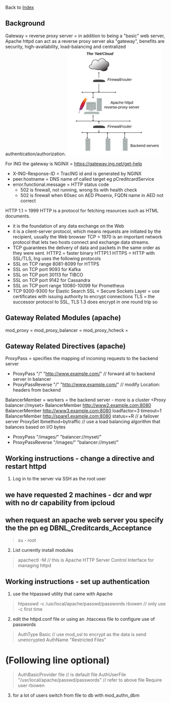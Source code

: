 Back to [Index](0-index.md)

## Background
Gateway = reverse proxy server = in addition to being a "basic" web server, Apache httpd can act as a reverse proxy server aka 
"gateway", benefits are security, high-availability, load-balancing and centralized authentication/authorization.
![img_1.png](jpg/img_1.png)

For ING the gateway is NGINX = https://gateway.ing.net/get-help 
- X-ING-Response-ID = TracING id and is generated by NGINX
- peer.hostname = DNS name of called target eg pCreditcardService 
- error.functional.message = HTTP status code 
  - 502 is firewall, not running, wrong tls with health check
  - 502 is firewall when 60sec on AED Phoenix, FQDN name in AED not correct

HTTP 1.1 = 1999 HTTP is a protocol for fetching resources such as HTML documents. 
- it is the foundation of any data exchange on the Web
- it is a client-server protocol, which means requests are initiated by the recipient, usually the Web browser
TCP = 1970 is an important network protocol that lets two hosts connect and exchange data streams. 
- TCP guarantees the delivery of data and packets in the same order as they were sent.
HTTP2 = faster binary HTTP1.1 
HTTPS = HTTP with SSL/TLS, Ing uses the following protocols
- SSL on TCP range 8081-8099 for HTTPS
- SSL on TCP port 9093 for Kafka
- SSL on TCP port 30113 for TIBCO
- SSL on TCP port 9142 for Cassandra
- SSL on TCP port range 10080-10099 for Prometheus
- TCP 9200-9300 for Elastic Search
SSL = Secure Sockets Layer = use certificates with issuing authority to encrypt connections
TLS = the successor protocol to SSL, TLS 1.3 does encrypt in one round trip so

## Gateway Related Modules (apache)
mod_proxy =
mod_proxy_balancer = 
mod_proxy_hcheck = 

## Gateway Related Directives (apache)
ProxyPass =  specifies the mapping of incoming requests to the backend server
- ProxyPass "/"  "http://www.example.com/" // forward all to backend server in balancer
- ProxyPassReverse "/"  "http://www.example.com/" // modify Location: headers from backend

BalancerMember = workers = the backend server - more is a cluster
<Proxy balancer://myset>
  BalancerMember http://www2.example.com:8080
  BalancerMember http://www3.example.com:8080 loadfactor=3 timeout=1
  BalancerMember http://spare1.example.com:8080 status=+R // a failover server
  ProxySet lbmethod=bytraffic // use a load balancing algorithm that balances based on I/O bytes
</Proxy>
- ProxyPass        "/images/"  "balancer://myset/"
- ProxyPassReverse "/images/"  "balancer://myset/"

## Working instructions - change a directive and restart httpd
1. Log in to the server via SSH as the root user
## we have requested 2 machines - dcr and wpr with no dr capability from ipcloud
## when request an apache web server you specify the the pn eg DBNL_Creditcards_Acceptance
> su - root
2. List currently install modules
> apachectl -M // this is Apache HTTP Server Control Interface for managing httpd

## Working instructions - set up authentication
1. use the htpasswd utility that came with Apache
> htpasswd -c /usr/local/apache/passwd/passwords rbowen // only use -c first time
2. edit the httpd.conf file or using an .htaccess file to configure use of passwords
> AuthType Basic // use mod_ssl to encrypt as the data is send unencrypted
> AuthName "Restricted Files"
# (Following line optional)
> AuthBasicProvider file // is default file
> AuthUserFile "/usr/local/apache/passwd/passwords" // refer to above file
> Require user rbowen
3. for a lot of users switch from file to db with mod_authn_dbm
